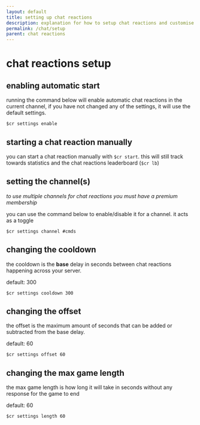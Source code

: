 ```yaml
---
layout: default
title: setting up chat reactions
description: explanation for how to setup chat reactions and customise settings
permalink: /chat/setup
parent: chat reactions
---
```


# chat reactions setup

## enabling automatic start

running the command below will enable automatic chat reactions in the current channel, if you have not changed any of the settings, it will use the default settings.

```
$cr settings enable
```

## starting a chat reaction manually

you can start a chat reaction manually with `$cr start`. this will still track towards statistics and the chat reactions leaderboard (`$cr lb`)

## setting the channel(s)

_to use multiple channels for chat reactions you must have a premium membership_

you can use the command below to enable/disable it for a channel. it acts as a toggle

```
$cr settings channel #cmds
```

## changing the cooldown

the cooldown is the **base** delay in seconds between chat reactions happening across your server.

default: 300

```
$cr settings cooldown 300
```

## changing the offset

the offset is the maximum amount of seconds that can be added or subtracted from the base delay.

default: 60

```
$cr settings offset 60
```

## changing the max game length

the max game length is how long it will take in seconds without any response for the game to end

default: 60

```
$cr settings length 60
```
